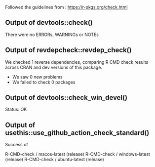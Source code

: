 Followed the guidelines from : https://r-pkgs.org/check.html

## Output of devtools::check()

There were no ERRORs, WARNINGs or NOTEs

## Output of revdepcheck::revdep_check()

We checked 1 reverse dependencies, comparing R CMD check results across CRAN and dev versions of this package.

 * We saw 0 new problems
 * We failed to check 0 packages

## Output of devtools::check_win_devel()

Status: OK

## Output of usethis::use_github_action_check_standard()

Success of

R-CMD-check / macos-latest (release)
R-CMD-check / windows-latest (release)
R-CMD-check / ubuntu-latest (release)


